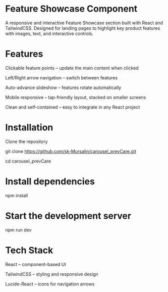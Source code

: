 # Feature Showcase Component

A responsive and interactive Feature Showcase section built with React and TailwindCSS. Designed for landing pages to highlight key product features with images, text, and interactive controls.

# Features

Clickable feature points – update the main content when clicked

Left/Right arrow navigation – switch between features

Auto-advance slideshow – features rotate automatically

Mobile responsive – tap-friendly layout, stacked on smaller screens

Clean and self-contained – easy to integrate in any React project


# Installation

Clone the repository

git clone https://github.com/sk-Mursalin/carousel_prevCare.git

cd carousel_prevCare


# Install dependencies

npm install

# Start the development server

npm run dev 


# Tech Stack

React – component-based UI

TailwindCSS – styling and responsive design

Lucide-React – icons for navigation arrows